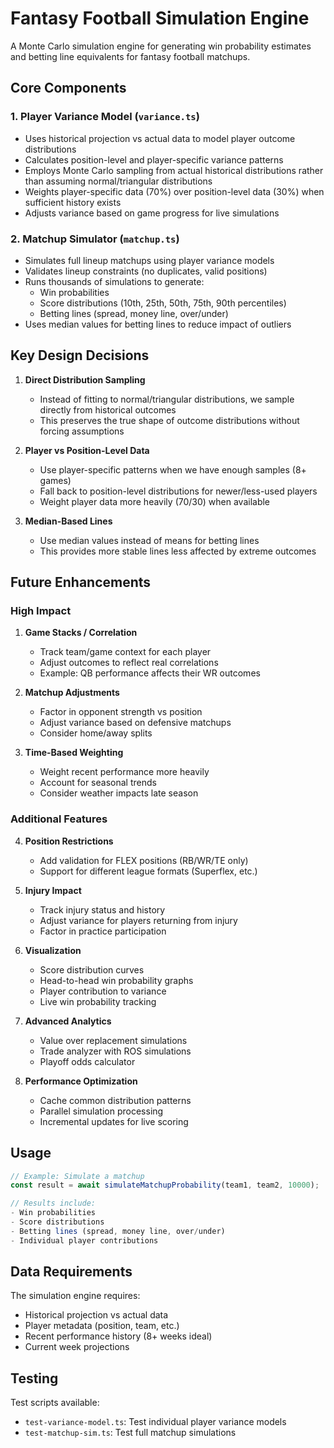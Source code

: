 # Fantasy Football Simulation Engine

A Monte Carlo simulation engine for generating win probability estimates and betting line equivalents for fantasy football matchups.

## Core Components

### 1. Player Variance Model (`variance.ts`)
- Uses historical projection vs actual data to model player outcome distributions
- Calculates position-level and player-specific variance patterns
- Employs Monte Carlo sampling from actual historical distributions rather than assuming normal/triangular distributions
- Weights player-specific data (70%) over position-level data (30%) when sufficient history exists
- Adjusts variance based on game progress for live simulations

### 2. Matchup Simulator (`matchup.ts`)
- Simulates full lineup matchups using player variance models
- Validates lineup constraints (no duplicates, valid positions)
- Runs thousands of simulations to generate:
  - Win probabilities
  - Score distributions (10th, 25th, 50th, 75th, 90th percentiles)
  - Betting lines (spread, money line, over/under)
- Uses median values for betting lines to reduce impact of outliers

## Key Design Decisions

1. **Direct Distribution Sampling**
   - Instead of fitting to normal/triangular distributions, we sample directly from historical outcomes
   - This preserves the true shape of outcome distributions without forcing assumptions

2. **Player vs Position-Level Data**
   - Use player-specific patterns when we have enough samples (8+ games)
   - Fall back to position-level distributions for newer/less-used players
   - Weight player data more heavily (70/30) when available

3. **Median-Based Lines**
   - Use median values instead of means for betting lines
   - This provides more stable lines less affected by extreme outcomes

## Future Enhancements

### High Impact
1. **Game Stacks / Correlation**
   - Track team/game context for each player
   - Adjust outcomes to reflect real correlations
   - Example: QB performance affects their WR outcomes

2. **Matchup Adjustments**
   - Factor in opponent strength vs position
   - Adjust variance based on defensive matchups
   - Consider home/away splits

3. **Time-Based Weighting**
   - Weight recent performance more heavily
   - Account for seasonal trends
   - Consider weather impacts late season

### Additional Features
4. **Position Restrictions**
   - Add validation for FLEX positions (RB/WR/TE only)
   - Support for different league formats (Superflex, etc.)

5. **Injury Impact**
   - Track injury status and history
   - Adjust variance for players returning from injury
   - Factor in practice participation

6. **Visualization**
   - Score distribution curves
   - Head-to-head win probability graphs
   - Player contribution to variance
   - Live win probability tracking

7. **Advanced Analytics**
   - Value over replacement simulations
   - Trade analyzer with ROS simulations
   - Playoff odds calculator

8. **Performance Optimization**
   - Cache common distribution patterns
   - Parallel simulation processing
   - Incremental updates for live scoring

## Usage

```typescript
// Example: Simulate a matchup
const result = await simulateMatchupProbability(team1, team2, 10000);

// Results include:
- Win probabilities
- Score distributions
- Betting lines (spread, money line, over/under)
- Individual player contributions
```

## Data Requirements

The simulation engine requires:
- Historical projection vs actual data
- Player metadata (position, team, etc.)
- Recent performance history (8+ weeks ideal)
- Current week projections

## Testing

Test scripts available:
- `test-variance-model.ts`: Test individual player variance models
- `test-matchup-sim.ts`: Test full matchup simulations 
